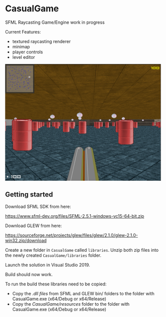 # CasualGame

SFML Raycasting Game/Engine work in progress

Current Features:
* textured raycasting renderer
* minimap
* player controls
* level editor

<img src="screen.png" />

## Getting started

Download SFML SDK from here:

https://www.sfml-dev.org/files/SFML-2.5.1-windows-vc15-64-bit.zip

Download GLEW from here:

https://sourceforge.net/projects/glew/files/glew/2.1.0/glew-2.1.0-win32.zip/download

Create a new folder in ```CasualGame``` called ```libraries```.
Unzip both zip files into the newly created ```CasualGame/libraries``` folder.

Launch the solution in Visual Studio 2019. 

Build should now work.

To run the build these libraries need to be copied:

- Copy the *.dll files* from SFML and GLEW bin/ folders to the folder with CasualGame.exe (x64/Debug or x64/Release)
- Copy the *CasualGame/resources* folder to the folder with CasualGame.exe (x64/Debug or x64/Release)
